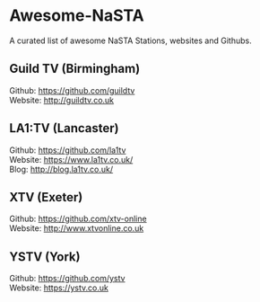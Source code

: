 # Awesome-NaSTA
A curated list of awesome NaSTA Stations,  websites and Githubs. 

## Guild TV (Birmingham)
Github: https://github.com/guildtv  
Website: http://guildtv.co.uk  

## LA1:TV (Lancaster)
Github: https://github.com/la1tv  
Website: https://www.la1tv.co.uk/  
Blog: http://blog.la1tv.co.uk/  

## XTV (Exeter)
Github: https://github.com/xtv-online  
Website: http://www.xtvonline.co.uk  

## YSTV (York)
Github: https://github.com/ystv  
Website: https://ystv.co.uk
